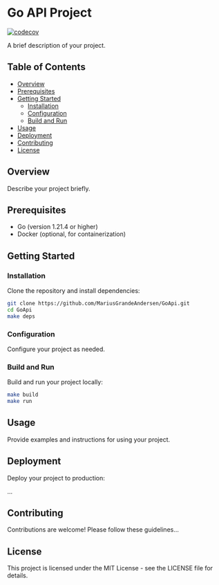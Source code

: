 # Go API Project

[![codecov](https://codecov.io/github/MariusGrandeAndersen/GoApi/graph/badge.svg?token=06NCK1LEK9)](https://codecov.io/github/MariusGrandeAndersen/GoApi)

A brief description of your project.

## Table of Contents

- [Overview](#overview)
- [Prerequisites](#prerequisites)
- [Getting Started](#getting-started)
  - [Installation](#installation)
  - [Configuration](#configuration)
  - [Build and Run](#build-and-run)
- [Usage](#usage)
- [Deployment](#deployment)
- [Contributing](#contributing)
- [License](#license)

## Overview

Describe your project briefly.

## Prerequisites

- Go (version 1.21.4 or higher)
- Docker (optional, for containerization)

## Getting Started

### Installation

Clone the repository and install dependencies:

```bash
git clone https://github.com/MariusGrandeAndersen/GoApi.git
cd GoApi
make deps
```

### Configuration

Configure your project as needed.

### Build and Run

Build and run your project locally:

```bash
make build
make run
```

## Usage

Provide examples and instructions for using your project.

## Deployment

Deploy your project to production:

...

## Contributing

Contributions are welcome! Please follow these guidelines...

## License

This project is licensed under the MIT License - see the LICENSE file for details.